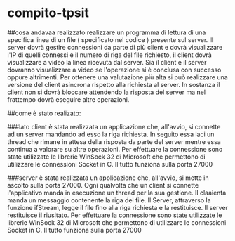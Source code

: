 # compito-tpsit

##cosa andavaa realizzato
realizzare un programma di lettura di una specifica linea di un file ( specificato nel codice ) presente sul server. Il server dovrà gestire connessioni da parte di più client e dovrà visualizzare l'IP di quelli connessi e il numero di riga del file richiesto, il client dovrà visualizzare a video la linea ricevuta dal server. Sia il client e il server dovranno visualizzare a video se l'operazione si è conclusa con successo oppure altrimenti.
Per ottenere una valutazione più alta si può realizzare una versione del client asincrona rispetto alla richiesta al server. In sostanza il client non si dovrà bloccare attendendo la risposta del server ma nel frattempo dovrà eseguire altre operazioni.

##come è stato realizato:

###lato client
è stata realizzata un applicazione che, all'avvio, si connette ad un server mandando ad esso la riga richiesta. In seguito essa laci un thread che rimane in attesa della risposta da parte del server mentre essa continua a valorare su altre operazioni. Per effettuare la connessione sono state utilizzate le librerie WinSock 32 di Microsoft che permettono di utilizzare le connessioni Socket in C. Il tutto funziona sulla porta 27000

###server
è stata realizzata un applicazione che, all'avvio, si mette in ascolto sulla porta 27000. Ogni qualvolta che un client si connette l'applicativo manda in esecuzione un thread per la sua gestione. Il claaienta manda un messaggio contenente la riga del file. Il Server, attraverso la funzione ifStream, legge il file fino alla riga richiesta e la restituisce. Il server restituisce il riusltato. Per effettuare la connessione sono state utilizzate le librerie WinSock 32 di Microsoft che permettono di utilizzare le connessioni Socket in C. Il tutto funziona sulla porta 27000
